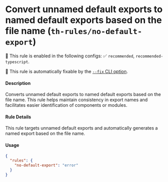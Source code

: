 # Convert unnamed default exports to named default exports based on the file name (`th-rules/no-default-export`)

💼 This rule is enabled in the following configs: ✅ `recommended`, `recommended-typescript`.

🔧 This rule is automatically fixable by the [`--fix` CLI option](https://eslint.org/docs/latest/user-guide/command-line-interface#--fix).

<!-- end auto-generated rule header -->

#### Description

Converts unnamed default exports to named default exports based on the file name. This rule helps maintain consistency in export names and facilitates easier identification of components or modules.

#### Rule Details

This rule targets unnamed default exports and automatically generates a named export based on the file name.

#### Usage
```json
{
  "rules": {
    "no-default-export": "error"
  }
}
```